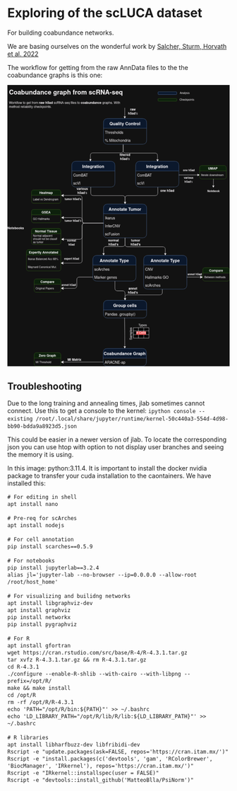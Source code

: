# Exploring of the scLUCA dataset

For building coabundance networks.

We are basing ourselves on the wonderful work by [Salcher, Sturm, Horvath et al. 2022](https://pubmed.ncbi.nlm.nih.gov/36368318/)

The workflow for getting from the raw AnnData files to the the coabundance graphs is this one:

![ScRNAseq Workflow](Workflow.png "scRNA-seq Workflow")

## Troubleshooting

Due to the long training and annealing times, jlab sometimes cannot connect.
Use this to get a console to the kernel:
`ipython console --existing /root/.local/share/jupyter/runtime/kernel-50c440a3-554d-4d98-bb90-bdda9a8923d5.json`

This could be easier in a newer version of jlab. To locate the corresponding json
you can use htop with option to not display user branches and seeing the memory it
is using.

In this image: python:3.11.4. It is important
to install the docker nvidia package to 
transfer your cuda installation to the
caontainers.
We have installed this:

```
# For editing in shell
apt install nano

# Pre-req for scArches
apt install nodejs
 
# For cell annotation
pip install scarches==0.5.9

# For notebooks
pip install jupyterlab==3.2.4
alias jl='jupyter-lab --no-browser --ip=0.0.0.0 --allow-root /root/host_home'

# For visualizing and builidng networks
apt install libgraphviz-dev
apt install graphviz
pip install networkx
pip install pygraphviz

# For R
apt install gfortran
wget https://cran.rstudio.com/src/base/R-4/R-4.3.1.tar.gz
tar xvfz R-4.3.1.tar.gz && rm R-4.3.1.tar.gz
cd R-4.3.1
./configure --enable-R-shlib --with-cairo --with-libpng --prefix=/opt/R/
make && make install
cd /opt/R
rm -rf /opt/R/R-4.3.1
echo 'PATH="/opt/R/bin:${PATH}"' >> ~/.bashrc
echo 'LD_LIBRARY_PATH="/opt/R/lib/R/lib:${LD_LIBRARY_PATH}"' >> ~/.bashrc

# R libraries
apt install libharfbuzz-dev libfribidi-dev
Rscript -e "update.packages(ask=FALSE, repos='https://cran.itam.mx/')"
Rscript -e "install.packages(c('devtools', 'gam', 'RColorBrewer', 'BiocManager', 'IRkernel'), repos='https://cran.itam.mx/')"
Rscript -e "IRkernel::installspec(user = FALSE)"
Rscript -e "devtools::install_github('MatteoBlla/PsiNorm')"
```